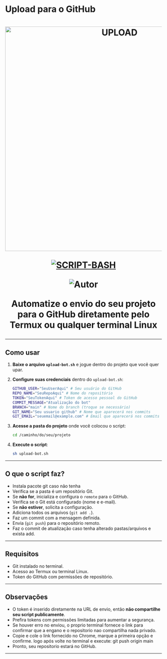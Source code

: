 # Upload para o GitHub

<h1 align="center">
<p>
<img src= "https://files.catbox.moe/jijqo6.jpg" alt="UPLOAD" width="720">
</p>

<p align="center">
<a href="#"><img title="SCRIPT-BASH" src="https://img.shields.io/badge/SCRIPT•BASH-blue?&style=for-the-badge"></a>
</p>

<p align="center">
<img title="Autor" src="https://img.shields.io/badge/Autor-@euyato-orange.svg?style=for-the-badge&logo=github"></a>

Automatize o envio do seu projeto para o GitHub diretamente pelo Termux ou qualquer terminal Linux

---

## Como usar

1. **Baixe o arquivo `upload-bot.sh`** e jogue dentro do projeto que você quer upar.

2. **Configure suas credenciais** dentro do `upload-bot.sh`:
   
   ```sh
   GITHUB_USER="SeuUserAqui" # Seu usuário do GitHub
   REPO_NAME="SeuRepoAqui" # Nome do repositório
   TOKEN="SeuTokenAqui" # Token de acesso pessoal do GitHub
   COMMIT_MESSAGE="Atualização do bot"
   BRANCH="main" # Nome do branch (troque se necessário)
   GIT_NAME="Seu usuario github" # Nome que aparecerá nos commits
   GIT_EMAIL="seuemail@example.com" # Email que aparecerá nos commits
   ```

3. **Acesse a pasta do projeto** onde você colocou o script:

   ```bash
   cd /caminho/do/seu/projeto
    ```

4. **Execute o script**:

   ```bash
   sh upload-bot.sh
   ```
---

## O que o script faz?

- Instala pacote git caso não tenha
- Verifica se a pasta é um repositório Git.
- Se **não for**, inicializa e configura o `remote` para o GitHub.
- Verifica se o Git está configurado (nome e e-mail).
- Se **não estiver**, solicita a configuração.
- Adiciona todos os arquivos (`git add .`).
- Faz um commit com a mensagem definida.
- Envia (`git push`) para o repositório remoto.
- Faz o commit de atualização caso tenha alterado pastas/arquivos e exista add.

---

## Requisitos

- Git instalado no terminal.
- Acesso ao Termux ou terminal Linux.
- Token do GitHub com permissões de repositório.

---

## Observações

- O token é inserido diretamente na URL de envio, então **não compartilhe seu script publicamente**.
- Prefira tokens com permissões limitadas para aumentar a segurança.
- Se houver erro no enviou, o proprio terminal fornece o link para confirmar que a engano e o repositorio nao compartilha nada privado.
- Copie e cole o link fornecido no Chrome, marque a primeira opção e confirme. logo após volte no terminal e execute: git push origin main
- Pronto, seu repositorio estará no GitHub.

---
